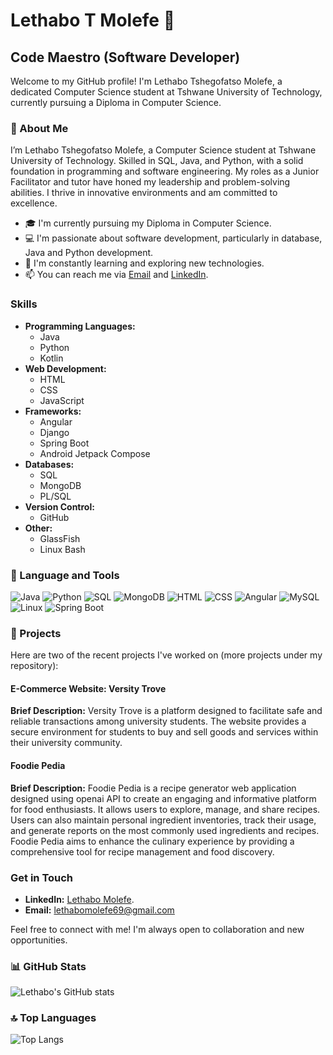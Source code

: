 # Lethabo T Molefe 💯
## Code Maestro (Software Developer)

Welcome to my GitHub profile! I'm Lethabo Tshegofatso Molefe, a dedicated Computer Science student at Tshwane University of Technology, currently pursuing a Diploma in Computer Science.

### 👤 About Me
I’m Lethabo Tshegofatso Molefe, a Computer Science student at Tshwane University of Technology. Skilled in SQL, Java, and Python, with a solid foundation in programming and software engineering. My roles as a Junior Facilitator and tutor have honed my leadership and problem-solving abilities. I thrive in innovative environments and am committed to excellence.

- 🎓 I'm currently pursuing my Diploma in Computer Science.
- 💻 I'm passionate about software development, particularly in database, Java and Python development.
- 🌱 I'm constantly learning and exploring new technologies.
- 📫 You can reach me via [Email](lethabomolefe69@gmail.com) and [LinkedIn](https://www.linkedin.com/in/lethabo-molefe-9bb94b238).

### Skills
- **Programming Languages:**
  - Java
  - Python
  - Kotlin
- **Web Development:**
  - HTML
  - CSS
  - JavaScript
- **Frameworks:**
  - Angular
  - Django
  - Spring Boot
  - Android Jetpack Compose
- **Databases:**
  - SQL
  - MongoDB
  - PL/SQL
- **Version Control:**
  - GitHub
- **Other:**
  - GlassFish
  - Linux Bash


### 🧰 Language and Tools
![Java](https://img.shields.io/badge/Java-ED8B00?style=for-the-badge&logo=java&logoColor=white)
![Python](https://img.shields.io/badge/Python-3776AB?style=for-the-badge&logo=python&logoColor=white)
![SQL](https://img.shields.io/badge/SQL-003B57?style=for-the-badge&logo=sqlite&logoColor=white)
![MongoDB](https://img.shields.io/badge/MongoDB-47A248?style=for-the-badge&logo=mongodb&logoColor=white)
![HTML](https://img.shields.io/badge/HTML-E34F26?style=for-the-badge&logo=html5&logoColor=white)
![CSS](https://img.shields.io/badge/CSS-1572B6?style=for-the-badge&logo=css3&logoColor=white)
![Angular](https://img.shields.io/badge/Angular-DD0031?style=for-the-badge&logo=angular&logoColor=white)
![MySQL](https://img.shields.io/badge/MySQL-4479A1?style=for-the-badge&logo=mysql&logoColor=white)
![Linux](https://img.shields.io/badge/Linux-FCC624?style=for-the-badge&logo=linux&logoColor=black)
![Spring Boot](https://img.shields.io/badge/Spring%20Boot-6DB33F?style=for-the-badge&logo=spring-boot&logoColor=white)

### 🚀 Projects
Here are two of the recent projects I've worked on (more projects under my repository):

#### E-Commerce Website: Versity Trove
**Brief Description:** Versity Trove is a platform designed to facilitate safe and reliable transactions among university students. The website provides a secure environment for students to buy and sell goods and services within their university community.

#### Foodie Pedia
**Brief Description:** Foodie Pedia is a recipe generator web application designed using openai API to create an engaging and informative platform for food enthusiasts. It allows users to explore, manage, and share recipes. Users can also maintain personal ingredient inventories, track their usage, and generate reports on the most commonly used ingredients and recipes. Foodie Pedia aims to enhance the culinary experience by providing a comprehensive tool for recipe management and food discovery.
### Get in Touch
- **LinkedIn:** [Lethabo Molefe](https://www.linkedin.com/in/lethabo-molefe-9bb94b238).
- **Email:** lethabomolefe69@gmail.com 

Feel free to connect with me! I'm always open to collaboration and new opportunities.

### 📊 GitHub Stats
![Lethabo's GitHub stats](https://github-readme-stats.vercel.app/api?username=Lethabo-T-Molefe&show_icons=true&theme=radical)

### 🔝 Top Languages
![Top Langs](https://github-readme-stats.vercel.app/api/top-langs/?username=Lethabo-T-Molefe&layout=compact&theme=radical)
